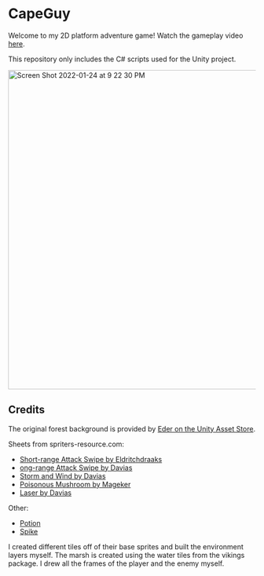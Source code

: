 # CapeGuy
Welcome to my 2D platform adventure game! Watch the gameplay video [here](https://youtu.be/tRJ_BaRIuRc).

This repository only includes the C# scripts used for the Unity project.

<img width="650" alt="Screen Shot 2022-01-24 at 9 22 30 PM" src="https://user-images.githubusercontent.com/91803938/150899075-e027013f-a2da-4181-866e-b76adfd1b1fd.png">

## Credits
The original forest background is provided by [Eder on the Unity Asset Store](https://assetstore.unity.com/packages/2d/textures-materials/nature/free-pixel-art-forest-133112).

Sheets from spriters-resource.com:
- [Short-range Attack Swipe by Eldritchdraaks](https://www.spriters-resource.com/pc_computer/cryptofthenecrodancer/sheet/118256/)
- [ong-range Attack Swipe by Davias](https://www.spriters-resource.com/pc_computer/rpgmakervxace/sheet/100135/)
- [Storm and Wind by Davias](https://www.spriters-resource.com/pc_computer/rpgmakervx/sheet/100108/)
- [Poisonous Mushroom by Mageker](https://www.spriters-resource.com/pc_computer/maplestory/sheet/27818/)
- [Laser by Davias](https://www.spriters-resource.com/pc_computer/rpgmakermv/sheet/100415/)

Other:
- [Potion](http://clipart-library.com/clip-art/127-1270121_formao-do-neo-illustration.htm)
- [Spike](https://www.pngmart.com/image/158943)

I created different tiles off of their base sprites and built the environment layers myself.
The marsh is created using the water tiles from the vikings package.
I drew all the frames of the player and the enemy myself.
